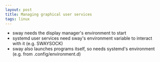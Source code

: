 ```yaml
---
layout: post
title: Managing graphical user services
tags: linux
---
```


- sway needs the display manager's environment to start
- systemd user services need sway's environment variable to interact with it (e.g. SWAYSOCK)
- sway also launches programs itself, so needs systemd's environment (e.g. from .config/environment.d)
